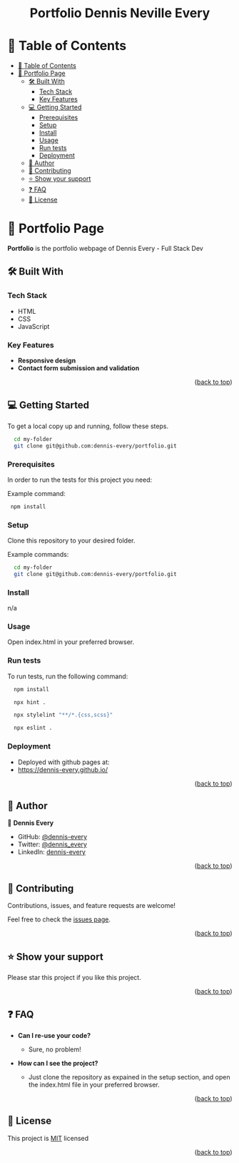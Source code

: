 <a name="readme-top"></a>

<div align="center">
  <h1><b>Portfolio Dennis Neville Every</b></h1>
</div>

<!-- TABLE OF CONTENTS -->

# 📗 Table of Contents

- [📗 Table of Contents](#-table-of-contents)
- [📖 Portfolio Page ](#-portfolio-page-)
  - [🛠 Built With ](#-built-with-)
    - [Tech Stack ](#tech-stack-)
    - [Key Features ](#key-features-)
  - [💻 Getting Started ](#-getting-started-)
    - [Prerequisites](#prerequisites)
    - [Setup](#setup)
    - [Install](#install)
    - [Usage](#usage)
    - [Run tests](#run-tests)
    - [Deployment](#deployment)
  - [👥 Author ](#-author-)
  - [🤝 Contributing ](#-contributing-)
  - [⭐️ Show your support ](#️-show-your-support-)
  - [❓ FAQ ](#-faq-)
  - [📝 License ](#-license-)

<!-- PROJECT DESCRIPTION -->

# 📖 Portfolio Page <a name="about-project"></a>

**Portfolio** is the portfolio webpage of Dennis Every - Full Stack Dev

## 🛠 Built With <a name="built-with"></a>

### Tech Stack <a name="tech-stack"></a>

- HTML
- CSS
- JavaScript

<!-- Features -->

### Key Features <a name="key-features"></a>

- **Responsive design**
- **Contact form submission and validation**

<p align="right">(<a href="#readme-top">back to top</a>)</p>

<!-- GETTING STARTED -->

## 💻 Getting Started <a name="getting-started"></a>

To get a local copy up and running, follow these steps.

```sh
  cd my-folder
  git clone git@github.com:dennis-every/portfolio.git
```

### Prerequisites

In order to run the tests for this project you need:

Example command:

```sh
 npm install
```

### Setup

Clone this repository to your desired folder.

Example commands:

```sh
  cd my-folder
  git clone git@github.com:dennis-every/portfolio.git
```

### Install

n/a

### Usage

Open index.html in your preferred browser.

### Run tests

To run tests, run the following command:

```sh
  npm install
```

```sh
  npx hint .
```

```sh
  npx stylelint "**/*.{css,scss}"
```

```sh
  npx eslint .
```

### Deployment

- Deployed with github pages at:
- https://dennis-every.github.io/

<p align="right">(<a href="#readme-top">back to top</a>)</p>

<!-- AUTHORS -->

## 👥 Author <a name="authors"></a>

👤 **Dennis Every**

- GitHub: [@dennis-every](https://github.com/dennis-every)
- Twitter: [@dennis_every](https://twitter.com/dennis_every)
- LinkedIn: [dennis-every](https://linkedin.com/in/dennis-every)

<p align="right">(<a href="#readme-top">back to top</a>)</p>

<!-- CONTRIBUTING -->

## 🤝 Contributing <a name="contributing"></a>

Contributions, issues, and feature requests are welcome!

Feel free to check the [issues page](../../issues/).

<p align="right">(<a href="#readme-top">back to top</a>)</p>

<!-- SUPPORT -->

## ⭐️ Show your support <a name="support"></a>

Please star this project if you like this project.

<p align="right">(<a href="#readme-top">back to top</a>)</p>

<!-- FAQ (optional) -->

## ❓ FAQ <a name="faq"></a>

- **Can I re-use your code?**

  - Sure, no problem!

- **How can I see the project?**

  - Just clone the repository as expained in the setup section, and open the index.html file in your preferred browser.

<p align="right">(<a href="#readme-top">back to top</a>)</p>

<!-- LICENSE -->

## 📝 License <a name="license"></a>

This project is [MIT](./MIT.md) licensed

<p align="right">(<a href="#readme-top">back to top</a>)</p>

